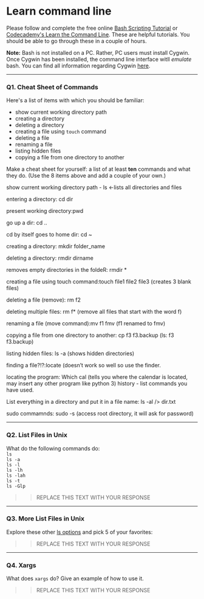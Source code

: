 # Learn command line

Please follow and complete the free online [Bash Scripting Tutorial](https://ryanstutorials.net/bash-scripting-tutorial/) or [Codecademy's Learn the Command Line](https://www.codecademy.com/learn/learn-the-command-line). These are helpful tutorials. You should be able to go through these in a couple of hours.

**Note:** Bash is not installed on a PC. Rather, PC users must install Cygwin. Once Cygwin has been installed, the command line interface witll _emulate_ bash. You can find all information regarding Cygwin [here](https://www.cygwin.com/).

---

### Q1.  Cheat Sheet of Commands  

Here's a list of items with which you should be familiar:  
* show current working directory path
* creating a directory
* deleting a directory
* creating a file using `touch` command
* deleting a file
* renaming a file
* listing hidden files
* copying a file from one directory to another

Make a cheat sheet for yourself: a list of at least **ten** commands and what they do.  (Use the 8 items above and add a couple of your own.)  

> >
show current working directory path - ls <-lists all directories and files

entering a directory: cd dir

present working directory:pwd

go up a dir: cd ..

cd by itself goes to home dir: cd ~

creating a directory: mkdir folder_name

deleting a directory: rmdir dirname

removes empty directories in the foldeR: rmdir * 

creating a file using touch command:touch file1 file2 file3 (creates 3 blank files)

deleting a file (remove): rm f2

deleting multiple files: rm f* (remove all files that start with the word f) 

renaming a file (move command):mv f1 fmv  (f1 renamed to fmv) 

copying a file from one directory to another: cp f3 f3.backup (ls: f3		f3.backup) 

listing hidden files: ls -a (shows hidden directories)

finding a file?!?:locate (doesn’t work so well so use the finder. 

locating the program: Which cal (tells you where the calendar is located, may insert any other program like python 3) 
history - list commands you have used. 

List everything in a directory and put it in a file name: ls -al /> dir.txt

sudo commamnds: sudo -s (access root directory, it will ask for password)



---

### Q2.  List Files in Unix   

What do the following commands do:  
`ls`  
`ls -a`  
`ls -l`  
`ls -lh`  
`ls -lah`  
`ls -t`  
`ls -Glp`  

> > REPLACE THIS TEXT WITH YOUR RESPONSE

---

### Q3.  More List Files in Unix  

Explore these other [ls options](http://www.techonthenet.com/unix/basic/ls.php) and pick 5 of your favorites:

> > REPLACE THIS TEXT WITH YOUR RESPONSE

---

### Q4.  Xargs   

What does `xargs` do? Give an example of how to use it.

> > REPLACE THIS TEXT WITH YOUR RESPONSE

 

